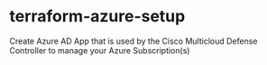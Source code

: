 # terraform-azure-setup
Create Azure AD App that is used by the Cisco Multicloud Defense Controller to manage your Azure Subscription(s)
